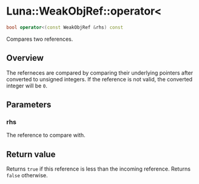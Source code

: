 # Luna::WeakObjRef::operator<

```c++
bool operator<(const WeakObjRef &rhs) const
```

Compares two references. 

## Overview
The referneces are compared by comparing their underlying pointers after converted to unsigned integers. If the reference is not valid, the converted integer will be `0`. 

## Parameters
### rhs
The reference to compare with. 

## Return value
Returns `true` if this reference is less than the incoming reference. Returns `false` otherwise. 

